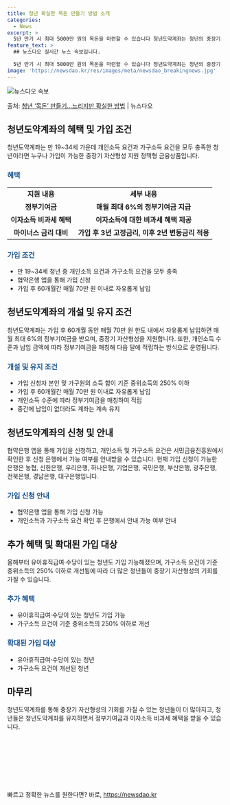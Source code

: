```yaml
---
title: 청년 확실한 목돈 만들기 방법 소개
categories:
  - News
excerpt: >
  5년 만기 시 최대 5000만 원의 목돈을 마련할 수 있습니다 청년도약계좌는 청년의 중장기 자산형성 지원을 …
feature_text: >
  ## 뉴스다오 실시간 뉴스 속보입니다.

  5년 만기 시 최대 5000만 원의 목돈을 마련할 수 있습니다 청년도약계좌는 청년의 중장기 자산형성 지원을 …
image: 'https://newsdao.kr/res/images/meta/newsdao_breakingnews.jpg'
---
```


![뉴스다오 속보](https://newsdao.kr/res/images/meta/newsdao_breakingnews.jpg)

<p>출처: <a href="https://newsdao.kr/3584" rel="dofollow">청년 ‘목돈’ 만들기…느리지만 확실한 방법</a> | 뉴스다오</p>

<h2 data-ke-size="size26">청년도약계좌의 혜택 및 가입 조건</h2>
<p data-ke-size="size16">청년도약계좌는 만 19~34세 가운데 개인소득 요건과 가구소득 요건을 모두 충족한 청년이라면 누구나 가입이 가능한 중장기 자산형성 지원 정책형 금융상품입니다.</p>

<h3><b><span style="color: #1a5490;">혜택</span></b></h3>
<table>
<tbody>
<tr>
<td style="text-align: center; height: 17px;"><b>지원 내용</b></td>
<td style="text-align: center; height: 17px;"><b>세부 내용</b></td>
</tr>
<tr>
<td style="text-align: center; height: 17px;"><b>정부기여금</b></td>
<td style="text-align: center; height: 17px;"><b>매월 최대 6%의 정부기여금 지급</b></td>
</tr>
<tr>
<td style="text-align: center; height: 17px;"><b>이자소득 비과세 혜택</b></td>
<td style="text-align: center; height: 17px;"><b>이자소득에 대한 비과세 혜택 제공</b></td>
</tr>
<tr>
<td style="text-align: center; height: 17px;"><b>마이너스 금리 대비</b></td>
<td style="text-align: center; height: 17px;"><b>가입 후 3년 고정금리, 이후 2년 변동금리 적용</b></td>
</tr>
</tbody>
</table>

<h3><b><span style="color: #1a5490;">가입 조건</span></b></h3>
<ul>
<li>만 19~34세 청년 중 개인소득 요건과 가구소득 요건을 모두 충족</li>
<li>협약은행 앱을 통해 가입 신청</li>
<li>가입 후 60개월간 매월 70만 원 이내로 자유롭게 납입</li>
</ul>

<h2 data-ke-size="size26">청년도약계좌의 개설 및 유지 조건</h2>
<p data-ke-size="size16">청년도약계좌는 가입 후 60개월 동안 매월 70만 원 한도 내에서 자유롭게 납입하면 매월 최대 6%의 정부기여금을 받으며, 중장기 자산형성을 지원합니다. 또한, 개인소득 수준과 납입 금액에 따라 정부기여금을 매칭해 다음 달에 적립하는 방식으로 운영됩니다.</p>

<h3><b><span style="color: #1a5490;">개설 및 유지 조건</span></b></h3>
<ul>
<li>가입 신청자 본인 및 가구원의 소득 합이 기준 중위소득의 250% 이하</li>
<li>가입 후 60개월간 매월 70만 원 이내로 자유롭게 납입</li>
<li>개인소득 수준에 따라 정부기여금을 매칭하여 적립</li>
<li>중간에 납입이 없더라도 계좌는 계속 유지</li>
</ul>

<h2 data-ke-size="size26">청년도약계좌의 신청 및 안내</h2>
<p data-ke-size="size16">협약은행 앱을 통해 가입을 신청하고, 개인소득 및 가구소득 요건은 서민금융진흥원에서 확인한 후 신청 은행에서 가능 여부를 안내받을 수 있습니다. 현재 가입 신청이 가능한 은행은 농협, 신한은행, 우리은행, 하나은행, 기업은행, 국민은행, 부산은행, 광주은행, 전북은행, 경남은행, 대구은행입니다.</p>

<h3><b><span style="color: #1a5490;">가입 신청 안내</span></b></h3>
<ul>
<li>협약은행 앱을 통해 가입 신청 가능</li>
<li>개인소득과 가구소득 요건 확인 후 은행에서 안내 가능 여부 안내</li>
</ul>

<h2 data-ke-size="size26">추가 혜택 및 확대된 가입 대상</h2>
<p data-ke-size="size16">올해부터 유아휴직급여·수당이 있는 청년도 가입 가능해졌으며, 가구소득 요건이 기준 중위소득의 250% 이하로 개선됨에 따라 더 많은 청년들이 중장기 자산형성의 기회를 가질 수 있습니다.</p>

<h3><b><span style="color: #1a5490;">추가 혜택</span></b></h3>
<ul>
<li>유아휴직급여·수당이 있는 청년도 가입 가능</li>
<li>가구소득 요건이 기준 중위소득의 250% 이하로 개선</li>
</ul>

<h3><b><span style="color: #1a5490;">확대된 가입 대상</span></b></h3>
<ul>
<li>유아휴직급여·수당이 있는 청년</li>
<li>가구소득 요건이 개선된 청년</li>
</ul>

<h2 data-ke-size="size26">마무리</h2>
<p data-ke-size="size16">청년도약계좌를 통해 중장기 자산형성의 기회를 가질 수 있는 청년들이 더 많아지고, 청년들은 청년도약계좌를 유지하면서 정부기여금과 이자소득 비과세 혜택을 받을 수 있습니다.</p>
<p data-ke-size="size16">&nbsp;</p>
<p data-ke-size="size16">&nbsp;</p>
<p data-ke-size="size16">&nbsp;</p>
<p data-ke-size="size16">&nbsp;</p> 

빠르고 정확한 뉴스를 원한다면? 바로, <a href="https://newsdao.kr" rel="dofollow">https://newsdao.kr</a>


